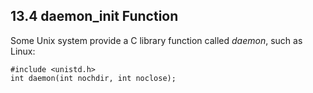 13.4 daemon_init Function
-------------------------
Some Unix system provide a C library function called *daemon*, such as Linux:
    
    #include <unistd.h>
    int daemon(int nochdir, int noclose);

